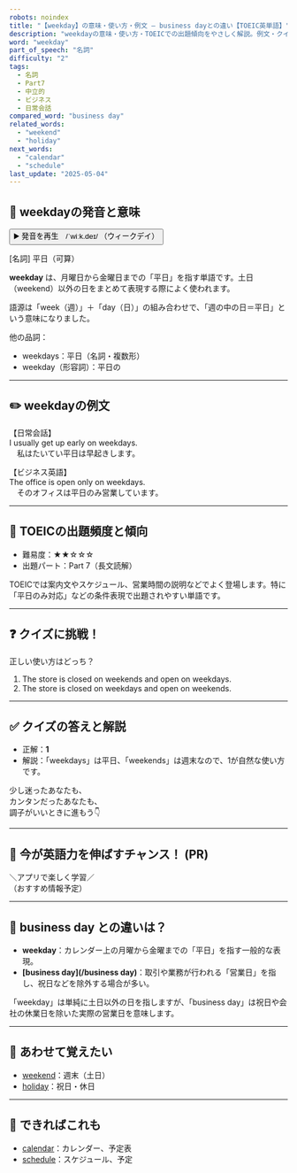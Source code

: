 ```yaml
---
robots: noindex
title: "【weekday】の意味・使い方・例文 ― business dayとの違い【TOEIC英単語】"
description: "weekdayの意味・使い方・TOEICでの出題傾向をやさしく解説。例文・クイズ付きでbusiness dayとの違いもわかりやすく学べます。"
word: "weekday"
part_of_speech: "名詞"
difficulty: "2"
tags:
  - 名詞
  - Part7
  - 中立的
  - ビジネス
  - 日常会話
compared_word: "business day"
related_words:
  - "weekend"
  - "holiday"
next_words:
  - "calendar"
  - "schedule"
last_update: "2025-05-04"
---
```


## 🔰 weekdayの発音と意味

<button class="play-audio" onclick="playTTS('weekday')">
  <span class="play-audio-main">
    ▶️ 発音を再生　/ˈwiːk.deɪ/
  </span>
  <span class="play-audio-sub">
    （ウィークデイ）
  </span>
</button>

[名詞] 平日（可算）

**weekday** は、月曜日から金曜日までの「平日」を指す単語です。土日（weekend）以外の日をまとめて表現する際によく使われます。

語源は「week（週）」＋「day（日）」の組み合わせで、「週の中の日＝平日」という意味になりました。

他の品詞：  
- weekdays：平日（名詞・複数形）
- weekday（形容詞）：平日の

---

## ✏️ weekdayの例文

【日常会話】  
I usually get up early on weekdays.  
　私はたいてい平日は早起きします。

【ビジネス英語】  
The office is open only on weekdays.  
　そのオフィスは平日のみ営業しています。

---

## 🎯 TOEICの出題頻度と傾向

- 難易度：★★☆☆☆
- 出題パート：Part 7（長文読解）

TOEICでは案内文やスケジュール、営業時間の説明などでよく登場します。特に「平日のみ対応」などの条件表現で出題されやすい単語です。

---

## ❓ クイズに挑戦！

正しい使い方はどっち？

1. The store is closed on weekends and open on weekdays.  
2. The store is closed on weekdays and open on weekends.

---

## ✅ クイズの答えと解説

- 正解：**1**
- 解説：「weekdays」は平日、「weekends」は週末なので、1が自然な使い方です。

少し迷ったあなたも、  
カンタンだったあなたも、  
調子がいいときに進もう👇️

---

## 🚀 今が英語力を伸ばすチャンス！ (PR)

<div class="info-center">
＼アプリで楽しく学習／<br>  
（おすすめ情報予定）
</div>

---

## 🤔  business day との違いは？

- **weekday**：カレンダー上の月曜から金曜までの「平日」を指す一般的な表現。
- **[business day](/business day)**：取引や業務が行われる「営業日」を指し、祝日などを除外する場合が多い。

「weekday」は単純に土日以外の日を指しますが、「business day」は祝日や会社の休業日を除いた実際の営業日を意味します。

---

## 🧩 あわせて覚えたい

- [weekend](/weekend)：週末（土日）
- [holiday](/holiday)：祝日・休日

---

## 📖 できればこれも

- [calendar](/calendar)：カレンダー、予定表
- [schedule](/schedule)：スケジュール、予定

<!-- cvid: aid19_bid16 -->
